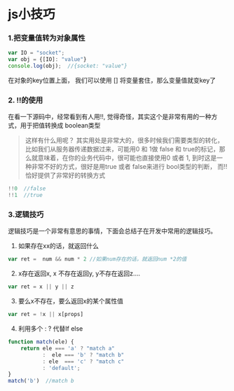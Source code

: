 # js小技巧

### 1.把变量值转为对象属性
```javascript
var IO = "socket";
var obj = {[IO]: "value"}
console.log(obj);  //{socket: "value"}
```
在对象的key位置上面， 我们可以使用 [] 将变量套住，那么变量值就变key了
### 2. !!的使用
在看一下源码中，经常看到有人用!!, 觉得奇怪，其实这个是非常有用的一种方式，用于把值转换成 boolean类型
> 这样有什么用呢？ 其实用处是非常大的，很多时候我们需要类型的转化，比如我们从服务器传递数据过来，可能用0 和 1做 false 和 true的标记，那么就意味着，在你的业务代码中，很可能也直接使用0 或者 1, 到时这是一种非常不好的方式，很好是用true 或者 false来进行 bool类型的判断， 而!!恰好提供了非常好的转换方式

```javascript
!!0  //false
!!1  //true
```
### 3.逻辑技巧
逻辑技巧是一个非常有意思的事情，下面会总结子在开发中常用的逻辑技巧。
1. 如果存在xx的话，就返回什么
```javascript
var ret =  num && num * 2 //如果num存在的话，就返回num *2的值
```
2. x存在返回x, x 不存在返回y, y不存在返回z....
```javascript
var ret = x || y || z
```
3. 要么x不存在，要么返回x的某个属性值
```javascript
var ret = !x || x[props]
```
4. 利用多个 : ? 代替If else
```javascript
function match(ele) {
    return ele === 'a' ? "match a"
           :  ele === 'b' ? "match b"
           : ele  === 'c' ? "match c"
           : 'default';
}
match('b')  //match b
```